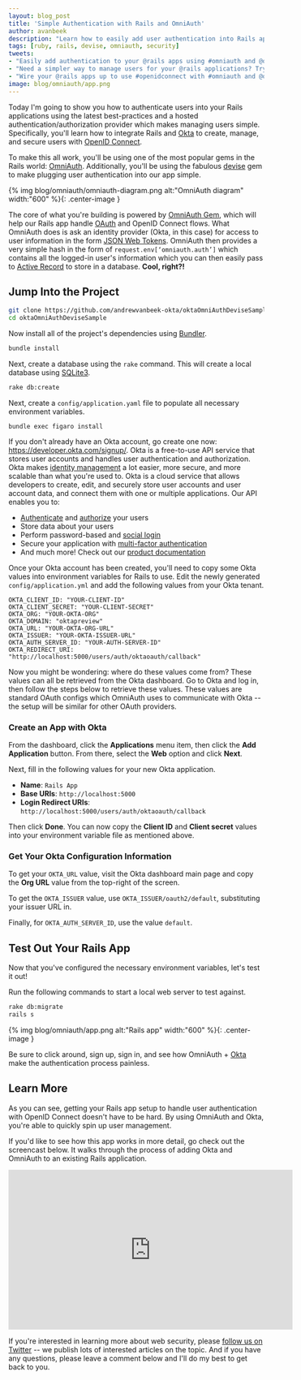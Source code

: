 ```yaml
---
layout: blog_post
title: 'Simple Authentication with Rails and OmniAuth'
author: avanbeek
description: "Learn how to easily add user authentication into Rails apps using OmniAuth, devise, and Okta."
tags: [ruby, rails, devise, omniauth, security]
tweets:
- "Easily add authentication to your @rails apps using #omniauth and @oktadev <3"
- "Need a simpler way to manage users for your @rails applications? Try @oktadev! We just published an article showcasing how to make things work with #omniauth"
- "Wire your @rails apps up to use #openidconnect with #omniauth and @oktadev"
image: blog/omniauth/app.png
---
```


Today I'm going to show you how to authenticate users into your Rails applications using the latest best-practices and a hosted authentication/authorization provider which makes managing users simple. Specifically, you'll learn how to integrate Rails and [Okta](https://developer.okta.com/) to create, manage, and secure users with [OpenID Connect](/blog/2017/07/25/oidc-primer-part-1).

To make this all work, you'll be using one of the most popular gems in the Rails world: [OmniAuth](https://github.com/omniauth/omniauth). Additionally, you'll be using the fabulous [devise](https://github.com/plataformatec/devise) gem to make plugging user authentication into our app simple.

{% img blog/omniauth/omniauth-diagram.png alt:"OmniAuth diagram" width:"600" %}{: .center-image }

The core of what you're building is powered by [OmniAuth Gem](https://github.com/omniauth/omniauth), which will help our Rails app handle [OAuth](/blog/2017/06/21/what-the-heck-is-oauth) and OpenID Connect flows. What OmniAuth does is ask an identity provider (Okta, in this case) for access to user information in the form [JSON Web Tokens](/authentication-guide/tokens/validating-access-tokens). OmniAuth then provides a very simple hash in the form of `request.env[‘omniauth.auth’]` which contains all the logged-in user's information which you can then easily pass to [Active Record](https://guides.rubyonrails.org/active_record_basics.html) to store in a database. **Cool, right?!**

## Jump Into the Project

```bash
git clone https://github.com/andrewvanbeek-okta/oktaOmniAuthDeviseSample.git
cd oktaOmniAuthDeviseSample
 ```

Now install all of the project's dependencies using [Bundler](https://bundler.io/).

```bash
bundle install
 ```

Next, create a database using the `rake` command. This will create a local
database using [SQLite3](https://www.sqlite.org/index.html).

```bash
rake db:create
```

Next, create a `config/application.yaml` file to populate all necessary environment variables.

```
bundle exec figaro install
 ```

If you don't already have an Okta account, go create one now: <https://developer.okta.com/signup/>. Okta is a free-to-use API service that stores user accounts and handles user authentication and authorization. Okta makes [identity management](https://developer.okta.com/product/user-management/) a lot easier, more secure, and more scalable than what you're used to. Okta is a cloud service that allows developers to create, edit, and securely store user accounts and user account data, and connect them with one or multiple applications. Our API enables you to:

* [Authenticate](https://developer.okta.com/product/authentication/) and [authorize](https://developer.okta.com/product/authorization/) your users
* Store data about your users
* Perform password-based and [social login](https://developer.okta.com/authentication-guide/social-login/)
* Secure your application with [multi-factor authentication](https://developer.okta.com/use_cases/mfa/)
* And much more! Check out our [product documentation](https://developer.okta.com/documentation/)

Once your Okta account has been created, you'll need to copy some Okta values into environment variables for Rails to use. Edit the newly generated `config/application.yml` and add the following values from your Okta tenant.
```
OKTA_CLIENT_ID: "YOUR-CLIENT-ID"
OKTA_CLIENT_SECRET: "YOUR-CLIENT-SECRET"
OKTA_ORG: "YOUR-OKTA-ORG"
OKTA_DOMAIN: "oktapreview"
OKTA_URL: "YOUR-OKTA-ORG-URL"
OKTA_ISSUER: "YOUR-OKTA-ISSUER-URL"
OKTA_AUTH_SERVER_ID: "YOUR-AUTH-SERVER-ID"
OKTA_REDIRECT_URI: "http://localhost:5000/users/auth/oktaoauth/callback"
 ```

Now you might be wondering: where do these values come from? These values can all be retrieved from the Okta dashboard. Go to Okta and log in, then follow the steps below to retrieve these values. These values are standard OAuth configs which OmniAuth uses to communicate with Okta -- the setup will be similar for other OAuth providers.

### Create an App with Okta

From the dashboard, click the **Applications** menu item, then click the **Add Application** button. From there, select the **Web** option and click **Next**.

Next, fill in the following values for your new Okta application.

- **Name**: `Rails App`
- **Base URIs**: `http://localhost:5000`
- **Login Redirect URIs**: `http://localhost:5000/users/auth/oktaoauth/callback`

Then click **Done**. You can now copy the **Client ID** and **Client secret** values into your environment variable file as mentioned above.

### Get Your Okta Configuration Information

To get your `OKTA_URL` value, visit the Okta dashboard main page and copy the **Org URL** value from the top-right of the screen.

To get the `OKTA_ISSUER` value, use `OKTA_ISSUER/oauth2/default`, substituting your issuer URL in.

Finally, for `OKTA_AUTH_SERVER_ID`, use the value `default`.

## Test Out Your Rails App

Now that you've configured the necessary environment variables, let's test it out!

Run the following commands to start a local web server to test against.

 ```bash
rake db:migrate
rails s
```

{% img blog/omniauth/app.png alt:"Rails app" width:"600" %}{: .center-image }

Be sure to click around, sign up, sign in, and see how OmniAuth + [Okta](https://developer.okta.com/signup/) make the authentication process painless.

## Learn More

As you can see, getting your Rails app setup to handle user authentication with OpenID Connect doesn't have to be hard. By using OmniAuth and Okta, you're able to quickly spin up user management.

If you'd like to see how this app works in more detail, go check out the screencast below. It walks through the process of adding Okta and OmniAuth to an existing Rails application.

<div style="margin: 0 auth; text-align: center;"><iframe width="560" height="315" src="https://www.youtube.com/embed/8_Yt4U2lJJM" frameborder="0" allow="autoplay; encrypted-media" allowfullscreen></iframe></div>

If you're interested in learning more about web security, please [follow us on Twitter](https://twitter.com/oktadev) -- we publish lots of interested articles on the topic. And if you have any questions, please leave a comment below and I'll do my best to get back to you.
